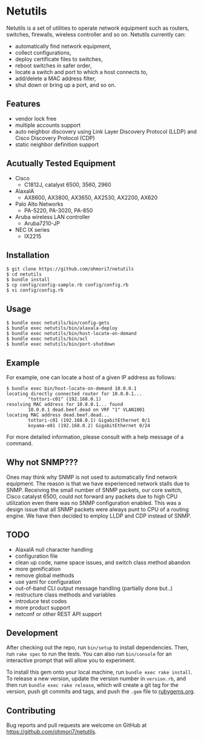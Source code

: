 # Netutils

Netutils is a set of utilities to operate network equipment such as routers, switches, firewalls, wireless controller and so on.
Netutils currently can:
* automatically find network equipment,
* collect configurations,
* deploy certificate files to switches,
* reboot switches in safer order,
* locate a switch and port to which a host connects to,
* add/delete a MAC address filter,
* shut down or bring up a port, and so on.

## Features

* vendor lock free
* multiple accounts support
* auto neighbor discovery using Link Layer Discovery Protocol (LLDP) and Cisco Discovery Protocol (CDP)
* static neighbor definition support

## Acutually Tested Equipment

* Cisco
	* C1812J, catalyst 6500, 3560, 2960
* AlaxalA
	* AX8600, AX3800, AX3650, AX2530, AX2200, AX620
* Palo Alto Networks
	* PA-5220, PA-3020, PA-850
* Aruba wireless LAN controller
	* Aruba7210-JP
* NEC IX series
	* IX2215

## Installation

	$ git clone https://github.com/ohmori7/netutils
	$ cd netutils
	$ bundle install
	$ cp config/config-sample.rb config/config.rb
	$ vi config/config.rb

## Usage

	$ bundle exec netutils/bin/config-gets
	$ bundle exec netutils/bin/alaxala-deploy
	$ bundle exec netutils/bin/host-locate-on-demand
	$ bundle exec netutils/bin/acl
	$ bundle exec netutils/bin/port-shutdown

## Example

For example, one can locate a host of a given IP address as follows:

	$ bundle exec bin/host-locate-on-demand 10.0.0.1
	locating directly connected router for 10.0.0.1... 
	        "tottori-c01" (192.168.0.1)
	resolving MAC address for 10.0.0.1... found
	        10.0.0.1 dead.beef.dead on VRF "1" VLAN1001
	locating MAC address dead.beef.dead...
	        tottori-c01 (192.168.0.1) GigabitEthernet 0/1
	        koyama-e01 (192.168.0.2) GigabitEthernet 0/24

For more detailed information, please consult with a help message of a command.

## Why not SNMP???

Ones may think why SNMP is not used to automatically find network equipment.
The reason is that we have experienced network stalls due to SNMP.
Receiving the small number of SNMP packets, our core switch, Cisco catalyst 6500, could not forward any packets due to high CPU utilization even there was no SNMP configuration enabled.
This was a design issue that all SNMP packets were always punt to CPU of a routing engine.
We have then decided to employ LLDP and CDP instead of SNMP.

## TODO

* AlaxalA null character handling
* configuration file
* clean up code, name space issues, and switch class method abandon
* more gemification
* remove global methods
* use yaml for configuration
* out-of-band CLI output message handling (partially done but..)
* restructure class methods and variables
* introduce test codes
* more product support
* netconf or other REST API support

## Development

After checking out the repo, run `bin/setup` to install dependencies. Then, run `rake spec` to run the tests. You can also run `bin/console` for an interactive prompt that will allow you to experiment.

To install this gem onto your local machine, run `bundle exec rake install`. To release a new version, update the version number in `version.rb`, and then run `bundle exec rake release`, which will create a git tag for the version, push git commits and tags, and push the `.gem` file to [rubygems.org](https://rubygems.org).

## Contributing

Bug reports and pull requests are welcome on GitHub at https://github.com/ohmori7/netutils.

